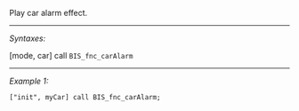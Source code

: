 Play car alarm effect.


---
*Syntaxes:*

[mode, car] call `BIS_fnc_carAlarm`

---
*Example 1:*

```sqf
["init", myCar] call BIS_fnc_carAlarm;
```